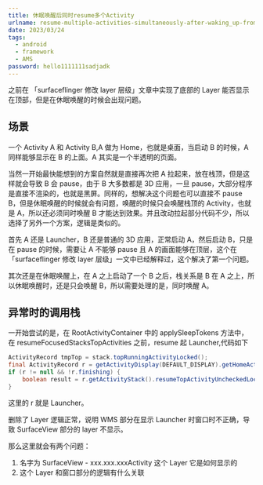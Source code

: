 ```yaml
---
title: 休眠唤醒后同时resume多个Activity
urlname: resume-multiple-activities-simultaneously-after-waking_up-from-sleep.
date: 2023/03/24
tags:
  - android
  - framework
  - AMS
password: hello1111111sadjadk
---
```


之前在 「surfaceflinger 修改 layer 层级」文章中实现了底部的 Layer 能否显示在顶部，但是在休眠唤醒的时候会出现问题。

## 场景

一个 Activity A 和 Activity B,A 做为 Home，也就是桌面，当启动 B 的时候，A 同样能够显示在 B 的上面。A 其实是一个半透明的页面。

当然一开始最快能想到的方案自然就是直接再次把 A 拉起来，放在栈顶，但是这样就会导致 B 会 pause，由于 B 大多数都是 3D 应用，一旦 pause，大部分程序是直接不渲染的，也就是黑屏。同样的，想解决这个问题也可以直接不 pause B，但是休眠唤醒的时候就会有问题，唤醒的时候只会唤醒栈顶的 Activity，也就是 A，所以还必须同时唤醒 B 才能达到效果。并且改动拉起部分代码不少，所以选择了另外一个方案，逻辑是类似的。

首先 A 还是 Launcher，B 还是普通的 3D 应用，正常启动 A，然后启动 B，只是在 pause 的时候，需要让 A 不能够 pause 且 A 的画面能够在顶层，这个在「surfaceflinger 修改 layer 层级」一文中已经解释过，这个解决了第一个问题。

其次还是在休眠唤醒上，在 A 之上启动了一个 B 之后，栈关系是 B 在 A 之上，所以休眠唤醒时，还是只会唤醒 B，所以需要处理的是，同时唤醒 A。

## 异常时的调用栈

一开始尝试的是，在 RootActivityContainer 中的 applySleepTokens 方法中，在 resumeFocusedStacksTopActivities 之前，resume 起 Launcher,代码如下

```java
ActivityRecord tmpTop = stack.topRunningActivityLocked();
final ActivityRecord r = getActivityDisplay(DEFAULT_DISPLAY).getHomeActivity();
if (r != null && !r.finishing) {
    boolean result = r.getActivityStack().resumeTopActivityUncheckedLocked(r, null);
}
```

这里的 r 就是 Launcher。

删除了 Layer 逻辑正常，说明 WMS 部分在显示 Launcher 时窗口时不正确，导致 SurfaceView 部分的 layer 不显示。

那么这里就会有两个问题：

1. 名字为 SurfaceView - xxx.xxx.xxxActivity 这个 Layer 它是如何显示的
2. 这个 Layer 和窗口部分的逻辑有什么关联

